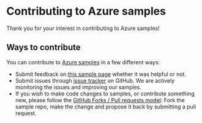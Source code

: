# Contributing to Azure samples

Thank you for your interest in contributing to Azure samples!

## Ways to contribute

You can contribute to [Azure samples](https://github.com/Azure-Samples/network-dotnet-manage-virtual-network-async) in a few different ways:

- Submit feedback on [this sample page](https://azure.microsoft.com/documentation/samples/network-dotnet-manage-virtual-network-async/) whether it was helpful or not.  
- Submit issues through [issue tracker](https://github.com/Azure-Samples/network-dotnet-manage-virtual-network-async/issues) on GitHub. We are actively monitoring the issues and improving our samples.
- If you wish to make code changes to samples, or contribute something new, please follow the [GitHub Forks / Pull requests model](https://help.github.com/articles/fork-a-repo/): Fork the sample repo, make the change and propose it back by submitting a pull request.